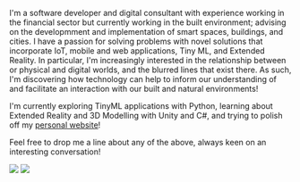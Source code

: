 I'm a software developer and digital consultant with experience working in the financial sector but currently working in the built environment; advising on the developmment and implementation of smart spaces, buildings, and cities. I have a passion for solving problems with novel solutions that incorporate IoT, mobile and web applications, Tiny ML, and Extended Reality. In particular, I'm increasingly interested in the relationship between or physical and digital worlds, and the blurred lines that exist there. As such, I'm discovering how technology can help to inform our understanding of and facilitate an interaction with our built and natural environments!

I'm currently exploring TinyML applications with Python, learning about Extended Reality and 3D Modelling with Unity and C#, and trying to polish off my [personal website](https://andrebourgeois.me)!

Feel free to drop me a line about any of the above, always keen on an interesting conversation!


<img src="https://github-readme-streak-stats.herokuapp.com/?user={andrelbourgeois}&theme={dark}" />
<img src="https://github-readme-stats.vercel.app/api/top-langs/?user={andrelbourgeois}&theme={dark}" />

<!--
How can technology help to inform our understanding of the built and natural environments?  
How can it help to facilitate an interaction with our physical world?  
What are the implications of these innovations on people and society?  
How can we ensure progression an equitable way that improves the quality of lives for users?  
-->


<!--
**andrelbourgeois/andrelbourgeois** is a ✨ _special_ ✨ repository because its `README.md` (this file) appears on your GitHub profile.

Here are some ideas to get you started:

- 🔭 I’m currently working on ...
- 🌱 I’m currently learning ...
- 👯 I’m looking to collaborate on ...
- 🤔 I’m looking for help with ...
- 💬 Ask me about ...
- 📫 How to reach me: ...
- 😄 Pronouns: ...
- ⚡ Fun fact: ...
-->

